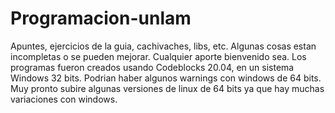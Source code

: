 # Programacion-unlam
Apuntes, ejercicios de la guia, cachivaches, libs, etc. 
Algunas cosas estan incompletas o se pueden mejorar. Cualquier aporte bienvenido sea.
Los programas fueron creados usando Codeblocks 20.04, en un sistema Windows 32 bits.
Podrian haber algunos warnings con windows de 64 bits.
Muy pronto subire algunas versiones de linux de 64 bits ya que hay muchas variaciones con windows.
